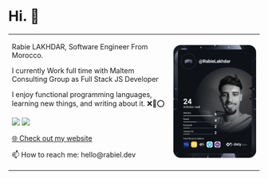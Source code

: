 <h1>Hi. 👋</h1>
<table>
  <tr>
    <td>
      <p>Rabie LAKHDAR, Software Engineer From Morocco.</p>
<p>I currently Work full time with Maltem Consulting Group as Full Stack JS Developer</p>
<p>I enjoy functional programming languages, learning new things, and writing about it. ❌🤡⭕</p>
<p> <a href="https://www.linkedin.com/in/rabie-lakhdar/"><img src="https://img.shields.io/badge/linkedin-%230077B5.svg?&style=for-the-badge&logo=linkedin&logoColor=white" height=25></a> <a href="https://www.instagram.com/rabiel.dev/"><img src="https://img.shields.io/badge/instagram-%23E4405F.svg?&style=for-the-badge&logo=instagram&logoColor=white" height=25></a></p>
<p><a href="https://www.rabiel.dev">🌐 Check out my website</a></p>
<p>📫 How to reach me: hello@rabiel.dev</p>
    </td>
    <td>
      <a href="https://app.daily.dev/RabieLakhdar"><img src="https://github.com/RabieLakhdar/RabieLakhdar/blob/main/devcard.svg" width="400" alt="rabiel.Dev's Dev Card"/></a>
    </td>
  </tr>
</table>
